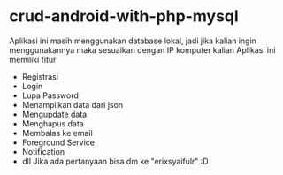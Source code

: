 # crud-android-with-php-mysql
Aplikasi ini masih menggunakan database lokal, jadi jika kalian ingin menggunakannya maka sesuaikan dengan IP komputer kalian 
Aplikasi ini memiliki fitur 
- Registrasi 
- Login 
- Lupa Password 
- Menampilkan data dari json 
- Mengupdate data 
- Menghapus data  
- Membalas ke email 
- Foreground Service 
- Notification 
- dll
Jika ada pertanyaan bisa dm ke "erixsyaifulr" :D
